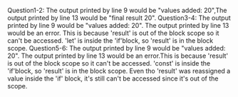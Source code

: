 Question1-2: The output printed by line 9 would be "values added: 20",The output printed by line 13 would be "final result 20".
Question3-4: The output printed by line 9 would be "values added: 20". The output printed by line 13 would be an error. This is because 'result' is out of the block scope so it can't be accessed. 'let' is inside the 'if'block, so 'result' is in the block scope.
Question5-6: The output printed by line 9 would be "values added: 20". The output printed by line 13 would be an error.This is because 'result' is out of the block scope so it can't be accessed. 'const' is inside the 'if'block, so 'result' is in the block scope. Even tho 'result' was reassigned a value inside the 'if' block, it's still can't be accessed since it's out of the scope.
